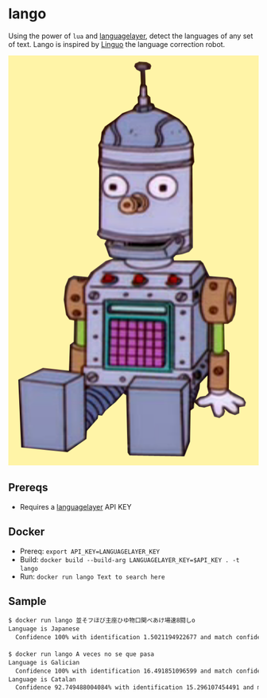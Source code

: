# lango

Using the power of `lua` and [languagelayer](https://languagelayer.com/), detect the languages of any set of text. Lango is inspired by [Linguo](https://simpsons.fandom.com/wiki/Linguo) the language correction robot.

![](./lango.png)

## Prereqs

* Requires a [languagelayer](https://languagelayer.com/) API KEY

## Docker

* Prereq: `export API_KEY=LANGUAGELAYER_KEY`
* Build: `docker build --build-arg LANGUAGELAYER_KEY=$API_KEY . -t lango`
* Run: `docker run lango Text to search here`

## Sample

```bash
$ docker run lango 並そフほび主座ひゆ物口関べあけ場速8闘しo
Language is Japanese
  Confidence 100% with identification 1.5021194922677 and match confidence false

$ docker run lango A veces no se que pasa
Language is Galician
  Confidence 100% with identification 16.491851096599 and match confidence true
Language is Catalan
  Confidence 92.749488004084% with identification 15.296107454491 and match confidence false
```